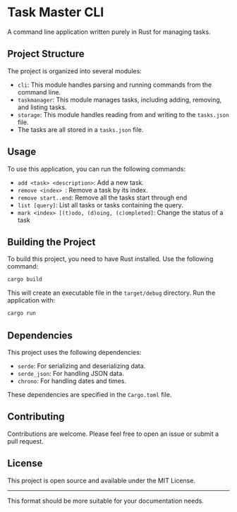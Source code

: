 # Task Master CLI

A command line application written purely in Rust for managing tasks.

## Project Structure

The project is organized into several modules:

- `cli`: This module handles parsing and running commands from the command line.
- `taskmanager`: This module manages tasks, including adding, removing, and listing tasks.
- `storage`: This module handles reading from and writing to the `tasks.json` file.
- The tasks are all stored in a `tasks.json` file.

## Usage

To use this application, you can run the following commands:

- `add <task> <description>`: Add a new task.
- `remove <index> `: Remove a task by its index.
- `remove start..end`: Remove all the tasks start through end
- `list [query]`: List all tasks or tasks containing the query.
- `mark <index> [(t)odo, (d)oing, (c)ompleted]`: Change the status of a task

## Building the Project

To build this project, you need to have Rust installed. Use the following command:

```sh
cargo build
```

This will create an executable file in the `target/debug` directory. Run the application with:

```sh
cargo run
```

## Dependencies

This project uses the following dependencies:

- `serde`: For serializing and deserializing data.
- `serde_json`: For handling JSON data.
- `chrono`: For handling dates and times.

These dependencies are specified in the `Cargo.toml` file.

## Contributing

Contributions are welcome. Please feel free to open an issue or submit a pull request.

## License

This project is open source and available under the MIT License.

---

This format should be more suitable for your documentation needs.